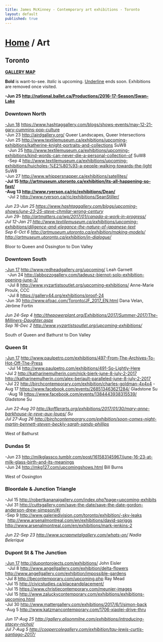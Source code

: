 ```yaml
---
title: James McKinney - Contemporary art exhibitions - Toronto
layout: default
published: true
---
```


# [Home](/) / Art

## Toronto

**[GALLERY MAP](https://www.google.com/maps/d/u/0/edit?mid=1sMiga7vQsqWdqEVQCqHsxjX2jeU)**

<p><span class="glyphicon glyphicon-info-sign" aria-hidden="true"></span> <strong>Bold</strong> is want-to-see. <em>Italic</em> is upcoming. <u>Underline</u> ends soon. Exhibitions are removed once visited.</p>

**-Jun 25 <http://national.ballet.ca/Productions/2016-17-Season/Swan-Lake>**  

### Downtown North

<u>-Jun 18</u> <https://www.hashtaggallery.com/blogs/shows-events/may-12-21-gary-cummins-pop-culture>  
-Jun 23 <http://airdgallery.org/> Queer Landscapes, Queer Intersections  
-Jun 25 <http://www.textilemuseum.ca/exhibitions/upcoming-exhibitions/katherine-knight-portraits-and-collections> SuW8  
  -Jun 25 <http://www.textilemuseum.ca/exhibitions/upcoming-exhibitions/kind-words-can-never-die-a-personal-collection-of> SuW8  
  -Sep 4 <http://www.textilemuseum.ca/exhibitions/upcoming-exhibitions/huicholes-%E2%80%93-a-people-walking-towards-the-light> SuW8  
-Jun 27 <http://www.whippersnapper.ca/exhibitions/satellites/>  
**-Jul 15 <http://artmuseum.utoronto.ca/exhibition/its-all-happening-so-fast/>**  
**-Aug 13 <http://www.ryerson.ca/ric/exhibitions/Dean/>**  
  -Jul 2 <http://www.ryerson.ca/ric/exhibitions/SeanStiller/>  

_Jun 23-Jun 25 <https://www.hashtaggallery.com/blogs/upcoming-shows/june-23-25-steve-chmilar-wrong-century>_  
_Jun 29- <http://artmatters.ca/wp/2017/01/canada-a-work-in-progress/>_  
_Jul 12-Jan 21 <http://www.textilemuseum.ca/exhibitions/upcoming-exhibitions/diligence-and-elegance-the-nature-of-japanese-text>_  
_Sep 6-Oct 6 <http://artmuseum.utoronto.ca/exhibition/making-models/> <http://artmuseum.utoronto.ca/exhibition/in-dialogue/>_  

<span class="glyphicon glyphicon-info-sign" aria-hidden="true"></span> Bloor to Queen and Ossington to Don Valley

### Downtown South

<u>-Jun 17</u> <http://www.redheadgallery.org/upcoming/> Leah Garnett  
  -Jun 24 <http://abbozzogallery.com/tadeusz-biernot-solo-exhibition-opening-june-3/>  
  -Jul 8 <http://www.yyzartistsoutlet.org/upcoming-exhibitions/> Anne-Marie Proulx, CCC  
  -Jul 8 <https://gallery44.org/exhibitions/proof-24>  
-Jun 30 <http://www.pfoac.com/Toronto/JF_2017_EN.html> Dana Velan, Jérôme Fortin  

_Jun 24-Sep 4 <http://thepowerplant.org/Exhibitions/2017/Summer-2017/The-Milliners-Daughter.aspx>_  
_Sep 16-Dec 2 <http://www.yyzartistsoutlet.org/upcoming-exhibitions/>_  

<span class="glyphicon glyphicon-info-sign" aria-hidden="true"></span> South of Queen and Bathurst to Don Valley

### Queen St

<u>-Jun 17</u> <http://www.paulpetro.com/exhibitions/497-From-The-Archives-To-Hot-Off-The-Press>  
  -Jul 14 <http://www.paulpetro.com/exhibitions/491-So-Lightly-Here>  
-Jul 2 <http://katharinemulherin.com/nick-bierk-june-8-july-2-2017> <http://katharinemulherin.com/alex-beriault-paralleled-june-8-july-2-2017>  
-Jul 22 <http://birchcontemporary.com/exhibition/charles-goldman-4x4x4>
-Aug 17 <https://www.facebook.com/events/268513463621284/> Gladstone Su  
  -Aug 18 <https://www.facebook.com/events/1384443938315539/> Gladstone Su  

_Jun 22-Aug 20 <http://kofflerarts.org/exhibitions/2017/01/30/mary-anne-barkhouse-le-reve-aux-loups/> Su_  
_Jul 27-Aug 26 <http://birchcontemporary.com/exhibition/soon-comes-night-martin-bennett-steven-beckly-sarah-sands-phillips>_  

<span class="glyphicon glyphicon-info-sign" aria-hidden="true"></span> West of Bathurst

### Dundas St

-Jun 23 <http://milkglassco.tumblr.com/post/161583145967/june-16-23-at-milk-glass-birth-and-its-meanings>  
-Jun 24 <http://mkg127.com/upcomingshows.html> Bill Burns  

<span class="glyphicon glyphicon-info-sign" aria-hidden="true"></span> West of Ossington

### Bloordale & Junction Triangle

-Jul 15 <http://robertkananajgallery.com/index.php?page=upcoming-exhibits>  
-Jul 31 <http://cuttsgallery.com/save-the-date/save-the-date-gordon-anderson-drew-simpson/#/>  
-Sep 9 <http://www.galeriedivision.com/toronto/exhibition/-sky-leaks>  
  <http://www.arsenalmontreal.com/en/exhibitions/david-spriggs> <http://www.arsenalmontreal.com/en/exhibitions/mark-jenkins-2>

_Jun 22-Sep 23 <http://www.scrapmetalgallery.com/whats-on/> Nadia Belerique_  

### Dupont St & The Junction

<u>-Jun 17</u> <http://dupontprojects.com/exhibitions/> John Eisler  
  -Jul 8 <http://www.angellgallery.com/exhibition/delta-flowers> <http://www.angellgallery.com/exhibition/impossible-gardens>  
-Jul 8 <http://becontemporary.com/upcoming.php> Ray Mead  
-Jul 15 <http://civicstudies.ca/placeandplacement/>  
-Jul 15 <https://www.christiecontemporary.com/meunier-images>  
-Jul 15 <http://www.zaluckycontemporary.com/exhibitions/exhibitions-upcoming.html>  
-Jul 30 <http://www.mattergallery.com/exhibitions/2017/6/1/simon-back>  
-Aug 5 <http://www.katzmancontemporary.com/1706-xiaolei-drive-thru>  

_Jun 17-Aug 25 <http://gallery.alisonmilne.com/exhibitions/introducing-stacey-nichol/>_  
_Jul 7-Aug 5 <http://coopercolegallery.com/exhibition/tau-lewis-curtis-santiago-2017/>_  
